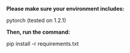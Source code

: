 **Please make sure your environment includes:**

pytorch (tested on 1.2.1)

**Then, run the command:**

pip install -r requirements.txt
